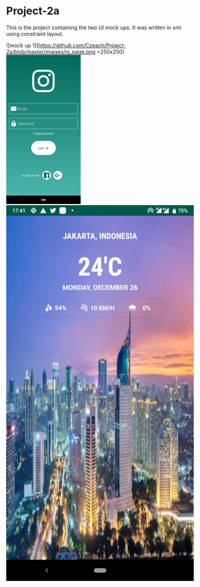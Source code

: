 # Project-2a

This is the project containing the two UI mock ups.
It was written in xml using constraint layout.

![mock up 1](https://github.com/Czeach/Project-2a/blob/master/images/ig_page.png =250x250) 
<img src="https://github.com/Czeach/Project-2a/blob/master/images/ig_page.png" width="200" height="400" />
![mock up 2](images/weather_page.png)
